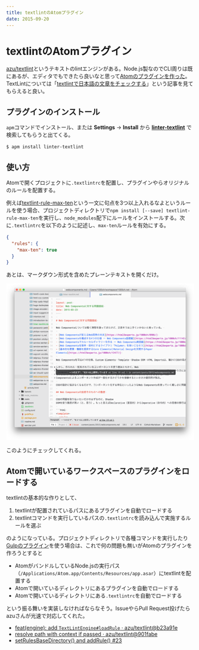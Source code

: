 ```yaml
---
title: textlintのAtomプラグイン
date: 2015-09-20
---
```


# textlintのAtomプラグイン

[azu/textlint](https://github.com/azu/textlint)というテキストのlintエンジンがある。Node.js製なのでCLI周りは既にあるが、エディタでもできたら良いなと思って[Atomのプラグインを作った](https://github.com/1000ch/linter-textlint)。TextLintについては「[textlintで日本語の文章をチェックする](http://efcl.info/2015/09/10/introduce-textlint/)」という記事を見てもらえると良い。

## プラグインのインストール

`apm`コマンドでインストール、または **Settings** → **Install** から [**linter-textlint**](https://atom.io/packages/linter-textlint) で検索してもらうと出てくる。

```bash
$ apm install linter-textlint
```

## 使い方

Atomで開くプロジェクトに`.textlintrc`を配置し、プラグインやらオリジナルのルールを配置する。

例えば[textlint-rule-max-ten](https://github.com/azu/textlint-rule-max-ten)という一文に句点を3つ以上入れるなよというルールを使う場合、プロジェクトディレクトリで`npm install [--save] textlint-rule-max-ten`を実行し、`node_modules`配下にルールをインストールする。次に`.textlintrc`を以下のように記述し、`max-ten`ルールを有効にする。

```json
{
  "rules": {
    "max-ten": true
  }
}
```

あとは、マークダウン形式を含めたプレーンテキストを開くだけ。

![](/img/posts/2015/linter-textlint/atom.png)

このようにチェックしてくれる。

## Atomで開いているワークスペースのプラグインをロードする

textlintの基本的な作りとして、

1. textlintが配置されているパスにあるプラグインを自動でロードする
2. textlintコマンドを実行しているパスの`.textlintrc`を読み込んで実施するルールを選ぶ

のようになっている。プロジェクトディレクトリで各種コマンドを実行したり[Gulpのプラグイン](http://github.com/nakajmg/gulp-textlint)を使う場合は、これで何の問題も無いがAtomのプラグインを作ろうとすると

- AtomがバンドルしているNode.jsの実行パス（`/Applications/Atom.app/Contents/Resources/app.asar`）にtextlintを配置する
- Atomで開いているディレクトリにあるプラグインを自動でロードする
- Atomで開いているディレクトリにある`.textlintrc`を自動でロードする

という振る舞いを実装しなければならなそう。IssueやらPull Request投げたらazuさんが光速で対応してくれた。

- [feat(engine): add `TextLintEngine#loadRule` · azu/textlint@b23a91e](https://github.com/azu/textlint/commit/b23a91e8aca3b2caf085faefbf1bd90d22d2f4fe)
- [resolve path with context if passed · azu/textlint@901fabe](https://github.com/azu/textlint/commit/901fabe26158f0ca1fae53d01a8a3695a4a1e68e)
- [setRulesBaseDirectory() and addRule() #23](https://github.com/azu/textlint/pull/23)
